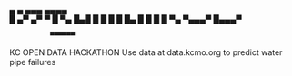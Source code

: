  ▄    ▄   ▄▄▄         ▄▄▄▄  
 █  ▄▀  ▄▀   ▀        █   ▀▄
 █▄█    █             █    █
 █  █▄  █             █    █
 █   ▀▄  ▀▄▄▄▀        █▄▄▄▀ 
                            
              ▀▀▀▀▀▀        
KC OPEN DATA HACKATHON
Use data at data.kcmo.org to predict water pipe failures
